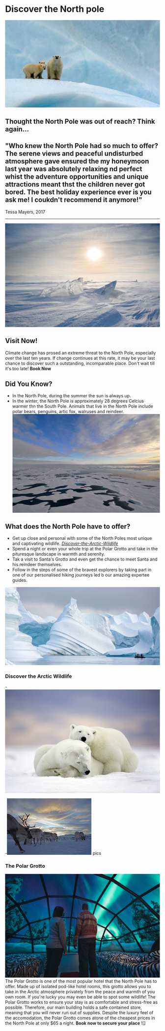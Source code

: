 # Discover the North pole
![Family of polar bears in the North Pole](./static/images/polar-bear-family.jpg)
## Thought the North Pole was out of reach? Think again...

"Who knew the North Pole had so much to offer? The serene views and peaceful undisturbed atmosphere gave ensured the my honeymoon last year was absolutely relaxing nd perfect whist the adventure opportunities and unique attractions meant thst the children never got bored. The best holiday experience ever is you ask me! I coukdn't recommend it anymore!"
-
Tessa Mayers, 2017

---
![Sun shining over the snow](./static/images/north-pole.jpg)

## Visit Now!
Climate change has prosed an extreme threat to the North Pole, especially over the last ten years. If change continues at this rate, it  may be your last chance to discover such a outstanding, incomparable place. Don't wait till it's too late! 
**Book Now**

## Did You Know?
- In the North Pole, during the summer the sun is always up.
- In the winter, the North Pole is approximately 28 degrees Celcius warmer thn the South Pole.
Animals that live in the North Pole include polar bears, penguins, artic fox, walruses and reindeer.
![Cracking Arctic ice under the North Pole sun](./static/images/cracking-ice.jpg)

## What does the North Pole have to offer?
- Get  up close and personal with some of the North Poles most unique and captivating wildlife. [*Discover-the-Arctic-Wildlife*](##Discover-the-Arctic-Wildlife)
- Spend a night or even your whole trip at the Polar Grotto and take in the pituresque landscape in warmth and serenity.
- Tak a visit to Santa's Grotto and even get the chance to meet Santa and his reindeer themselves.
- Follow in the steps of some of the bravest explorers by taking part in one of our personalised hiking journeys led b our amazing expertee guides.


![series of tall ice bergs in the North Pole](./static/images/north-pole-icebergs.jpg)

### Discover the Arctic Wildlife

-![Two polar bears laying in the snow](./static/images/gg-polar-bears.jpg)

-![Large group of reindeer](./static/images/reindeers.jpg)
pics

### The Polar Grotto

![Two people wathing the Northern lights from the Polar Grotto](./static/images/kak-two-ppl.jpg)
The Polar Grotto is one of the most popular hotel that the North Pole has to offer. Made up of isolated pod-like hotel rooms, this grotto allows you to take in the Arctic atmosphere privately from the peace and warmth of you own room. If you're lucky you may even be able to spot some wildlife! The Polar Grotto works to ensure your stay is as comfortable and stress-free as possible. Therefore, our main building holds a safe contained store, meaning that you will never run out of supplies. Despite the luxury feel of the accomodation, the Polar Grotto comes atone of the cheapest prices in the North Pole at only $65 a night.
**Book now to secure your place**
![]

